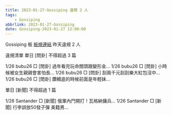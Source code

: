 ```yaml
---
title: 2023-01-27-Gossiping 違規 2 人
tags:
    - Gossiping
abbrlink: 2023-01-27-Gossiping
date: Gossiping-2023-01-27 12:00:00
---
```

Gossiping 板 [板規連結](https://www.ptt.cc/bbs/Gossiping/M.1637425085.A.07D.html)
昨天違規 2 人
<!-- more -->

違規清單
單日 [問卦] 不得超過 3 篇

1/26 bubu26 □ [問卦] 過年看完玩命關頭跟變形金…
1/26 bubu26 □ [問卦] 小時候被女生親親會害怕長…
1/26 bubu26 □ [問卦] 刮兩千元刮刮樂大紅包沒中…
1/26 bubu26 □ [問卦] 鑽轎底的時候前面是年輕妹…

單日 [新聞] 不得超過 1 篇

1/26 Santander □ [新聞] 俄軍內鬥開打！瓦格納傭兵…
1/26 Santander □ [新聞] 行李誤放50發子彈 美籍男…